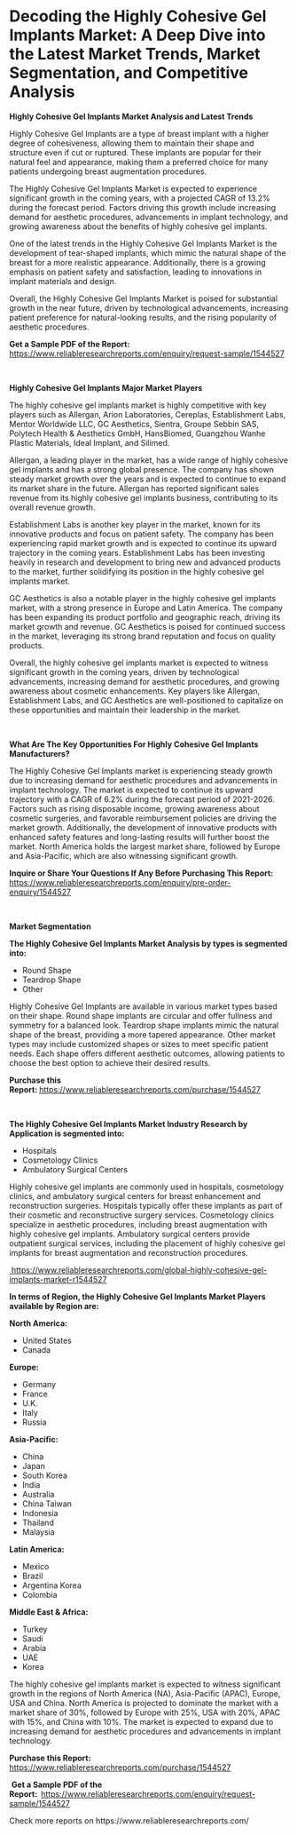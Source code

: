<p><h1>Decoding the Highly Cohesive Gel Implants Market: A Deep Dive into the Latest Market Trends, Market Segmentation, and Competitive Analysis</h1></p><p><strong>Highly Cohesive Gel Implants Market Analysis and Latest Trends</strong></p>
<p><p>Highly Cohesive Gel Implants are a type of breast implant with a higher degree of cohesiveness, allowing them to maintain their shape and structure even if cut or ruptured. These implants are popular for their natural feel and appearance, making them a preferred choice for many patients undergoing breast augmentation procedures.</p><p>The Highly Cohesive Gel Implants Market is expected to experience significant growth in the coming years, with a projected CAGR of 13.2% during the forecast period. Factors driving this growth include increasing demand for aesthetic procedures, advancements in implant technology, and growing awareness about the benefits of highly cohesive gel implants.</p><p>One of the latest trends in the Highly Cohesive Gel Implants Market is the development of tear-shaped implants, which mimic the natural shape of the breast for a more realistic appearance. Additionally, there is a growing emphasis on patient safety and satisfaction, leading to innovations in implant materials and design.</p><p>Overall, the Highly Cohesive Gel Implants Market is poised for substantial growth in the near future, driven by technological advancements, increasing patient preference for natural-looking results, and the rising popularity of aesthetic procedures.</p></p>
<p><strong>Get a Sample PDF of the Report:&nbsp;</strong> <a href="https://www.reliableresearchreports.com/enquiry/request-sample/1544527">https://www.reliableresearchreports.com/enquiry/request-sample/1544527</a></p>
<p>&nbsp;</p>
<p><strong>Highly Cohesive Gel Implants Major Market Players</strong></p>
<p><p>The highly cohesive gel implants market is highly competitive with key players such as Allergan, Arion Laboratories, Cereplas, Establishment Labs, Mentor Worldwide LLC, GC Aesthetics, Sientra, Groupe Sebbin SAS, Polytech Health & Aesthetics GmbH, HansBiomed, Guangzhou Wanhe Plastic Materials, Ideal Implant, and Silimed.</p><p>Allergan, a leading player in the market, has a wide range of highly cohesive gel implants and has a strong global presence. The company has shown steady market growth over the years and is expected to continue to expand its market share in the future. Allergan has reported significant sales revenue from its highly cohesive gel implants business, contributing to its overall revenue growth.</p><p>Establishment Labs is another key player in the market, known for its innovative products and focus on patient safety. The company has been experiencing rapid market growth and is expected to continue its upward trajectory in the coming years. Establishment Labs has been investing heavily in research and development to bring new and advanced products to the market, further solidifying its position in the highly cohesive gel implants market.</p><p>GC Aesthetics is also a notable player in the highly cohesive gel implants market, with a strong presence in Europe and Latin America. The company has been expanding its product portfolio and geographic reach, driving its market growth and revenue. GC Aesthetics is poised for continued success in the market, leveraging its strong brand reputation and focus on quality products.</p><p>Overall, the highly cohesive gel implants market is expected to witness significant growth in the coming years, driven by technological advancements, increasing demand for aesthetic procedures, and growing awareness about cosmetic enhancements. Key players like Allergan, Establishment Labs, and GC Aesthetics are well-positioned to capitalize on these opportunities and maintain their leadership in the market.</p></p>
<p>&nbsp;</p>
<p><strong>What Are The Key Opportunities For Highly Cohesive Gel Implants Manufacturers?</strong></p>
<p><p>The Highly Cohesive Gel Implants market is experiencing steady growth due to increasing demand for aesthetic procedures and advancements in implant technology. The market is expected to continue its upward trajectory with a CAGR of 6.2% during the forecast period of 2021-2026. Factors such as rising disposable income, growing awareness about cosmetic surgeries, and favorable reimbursement policies are driving the market growth. Additionally, the development of innovative products with enhanced safety features and long-lasting results will further boost the market. North America holds the largest market share, followed by Europe and Asia-Pacific, which are also witnessing significant growth.</p></p>
<p><strong>Inquire or Share Your Questions If Any Before Purchasing This Report:</strong> <a href="https://www.reliableresearchreports.com/enquiry/pre-order-enquiry/1544527">https://www.reliableresearchreports.com/enquiry/pre-order-enquiry/1544527</a></p>
<p>&nbsp;</p>
<p><strong>Market Segmentation</strong></p>
<p><strong>The Highly Cohesive Gel Implants Market Analysis by types is segmented into:</strong></p>
<p><ul><li>Round Shape</li><li>Teardrop Shape</li><li>Other</li></ul></p>
<p><p>Highly Cohesive Gel Implants are available in various market types based on their shape. Round shape implants are circular and offer fullness and symmetry for a balanced look. Teardrop shape implants mimic the natural shape of the breast, providing a more tapered appearance. Other market types may include customized shapes or sizes to meet specific patient needs. Each shape offers different aesthetic outcomes, allowing patients to choose the best option to achieve their desired results.</p></p>
<p><strong>Purchase this Report:&nbsp;</strong><a href="https://www.reliableresearchreports.com/purchase/1544527">https://www.reliableresearchreports.com/purchase/1544527</a></p>
<p>&nbsp;</p>
<p><strong>The Highly Cohesive Gel Implants Market Industry Research by Application is segmented into:</strong></p>
<p><ul><li>Hospitals</li><li>Cosmetology Clinics</li><li>Ambulatory Surgical Centers</li></ul></p>
<p><p>Highly cohesive gel implants are commonly used in hospitals, cosmetology clinics, and ambulatory surgical centers for breast enhancement and reconstruction surgeries. Hospitals typically offer these implants as part of their cosmetic and reconstructive surgery services. Cosmetology clinics specialize in aesthetic procedures, including breast augmentation with highly cohesive gel implants. Ambulatory surgical centers provide outpatient surgical services, including the placement of highly cohesive gel implants for breast augmentation and reconstruction procedures.</p></p>
<p><a href="https://www.reliableresearchreports.com/global-highly-cohesive-gel-implants-market-r1544527">&nbsp;https://www.reliableresearchreports.com/global-highly-cohesive-gel-implants-market-r1544527</a></p>
<p><strong>In terms of Region, the Highly Cohesive Gel Implants Market Players available by Region are:</strong></p>
<p>
    <p> <strong> North America: </strong>
        <ul>
            <li>United States</li>
            <li>Canada</li>
        </ul>
        </p> 
    <p> <strong> Europe: </strong>
        <ul>
            <li>Germany</li>
            <li>France</li>
            <li>U.K.</li>
            <li>Italy</li>
            <li>Russia</li>
        </ul>
        </p> 
    <p> <strong> Asia-Pacific: </strong>
        <ul>
            <li>China</li>
            <li>Japan</li>
            <li>South Korea</li>
            <li>India</li>
            <li>Australia</li>
            <li>China Taiwan</li>
            <li>Indonesia</li>
            <li>Thailand</li>
            <li>Malaysia</li>
        </ul>
        </p> 
    <p> <strong> Latin America: </strong>
        <ul>
            <li>Mexico</li>
            <li>Brazil</li>
            <li>Argentina Korea</li>
            <li>Colombia</li>
        </ul>
        </p> 
    <p> <strong> Middle East & Africa: </strong>
        <ul>
            <li>Turkey</li>
            <li>Saudi</li>
            <li>Arabia</li>
            <li>UAE</li>
            <li>Korea</li>
        </ul>
    </p>
    </p>
<p><p>The highly cohesive gel implants market is expected to witness significant growth in the regions of North America (NA), Asia-Pacific (APAC), Europe, USA and China. North America is projected to dominate the market with a market share of 30%, followed by Europe with 25%, USA with 20%, APAC with 15%, and China with 10%. The market is expected to expand due to increasing demand for aesthetic procedures and advancements in implant technology.</p></p>
<p><strong>Purchase this Report: </strong><a href="https://www.reliableresearchreports.com/purchase/1544527">https://www.reliableresearchreports.com/purchase/1544527</a></p>
<p>&nbsp;<strong>Get a Sample PDF of the Report:&nbsp;&nbsp;</strong><a href="https://www.reliableresearchreports.com/enquiry/request-sample/1544527">https://www.reliableresearchreports.com/enquiry/request-sample/1544527</a></p>
<p><strong></strong></p>
<p>Check more reports on https://www.reliableresearchreports.com/</p>